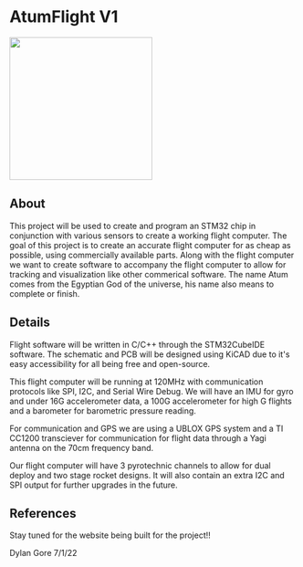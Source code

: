 # AtumFlight V1

<img src="https://upload.wikimedia.org/wikipedia/commons/thumb/1/1b/Atum.svg/1200px-Atum.svg.png" width="250">

## About
This project will be used to create and program an STM32 chip in conjunction with various sensors to create a working flight computer. The goal of this project is to create an accurate flight computer for as cheap as possible, using commercially available parts. Along with the flight computer we want to create software to accompany the flight computer to allow for tracking and visualization like other commerical software. The name Atum comes from the Egyptian God of the universe, his name also means to complete or finish.

## Details
Flight software will be written in C/C++ through the STM32CubeIDE software. The schematic and PCB will be designed using KiCAD due to it's easy accessibility for all being free and open-source. 

This flight computer will be running at 120MHz with communication protocols like SPI, I2C, and Serial Wire Debug. We will have an IMU for gyro and under 16G accelerometer data, a 100G accelerometer for high G flights and a barometer for barometric pressure reading. 

For communication and GPS we are using a UBLOX GPS system and a TI CC1200 transciever for communication for flight data through a Yagi antenna on the 70cm frequency band. 

Our flight computer will have 3 pyrotechnic channels to allow for dual deploy and two stage rocket designs. It will also contain an extra I2C and SPI output for further upgrades in the future.

## References
Stay tuned for the website being built for the project!!

Dylan Gore 7/1/22
